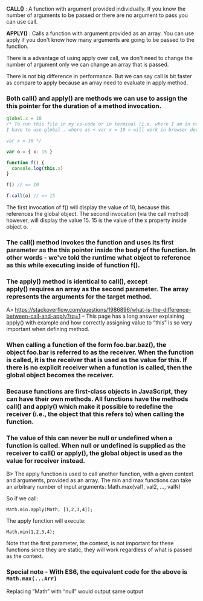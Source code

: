 **CALL()** : A function with argument provided individually. If you know the number of arguments to be passed or there are no argument to pass you can use call.

**APPLY()** : Calls a function with argument provided as an array. You can use apply if you don't know how many arguments are going to be passed to the function.

There is a advantage of using apply over call, we don't need to change the number of argument only we can change an array that is passed.

There is not big difference in performance. But we can say call is bit faster as compare to apply because an array need to evaluate in apply method.

### Both call() and apply() are methods we can use to assign the this pointer for the duration of a method invocation.

```js
global.x = 10
/* To run this file in my vs-code or in terminal (i.e. where I am in node env),
I have to use global . where as < var x = 10 > will work in browser dev-tool

var x = 10 */

var o = { x: 15 }

function f() {
  console.log(this.x)
}

f() // => 10

f.call(o) // => 15
```

The first invocation of f() will display the value of 10, because this references the global object. The second invocation (via the call method) however, will display the value 15. 15 is the value of the x property inside object o.

### The call() method invokes the function and uses its first parameter as the this pointer inside the body of the function. In other words - we've told the runtime what object to reference as this while executing inside of function f().

### The apply() method is identical to call(), except apply() requires an array as the second parameter. The array represents the arguments for the target method.

A> https://stackoverflow.com/questions/1986896/what-is-the-difference-between-call-and-apply?rq=1 – This page has a long answer explaining apply() with example and how correctly assigning value to “this” is so very important when defining method.

### When calling a function of the form foo.bar.baz(), the object foo.bar is referred to as the receiver. When the function is called, it is the receiver that is used as the value for this. If there is no explicit receiver when a function is called, then the global object becomes the receiver.

### Because functions are first-class objects in JavaScript, they can have their own methods. All functions have the methods call() and apply() which make it possible to redefine the receiver (i.e., the object that this refers to) when calling the function.

### The value of this can never be null or undefined when a function is called. When null or undefined is supplied as the receiver to call() or apply(), the global object is used as the value for receiver instead.

B> The apply function is used to call another function, with a given context and arguments, provided as an array. The min and max functions can take an arbitrary number of input arguments: Math.max(val1, val2, ..., valN)

So if we call:

`Math.min.apply(Math, [1,2,3,4]);`

The apply function will execute:

`Math.min(1,2,3,4);`

Note that the first parameter, the context, is not important for these functions since they are static, they will work regardless of what is passed as the context.

### Special note - With ES6, the equivalent code for the above is `Math.max(...Arr)`

Replacing “Math” with “null” would output same output
